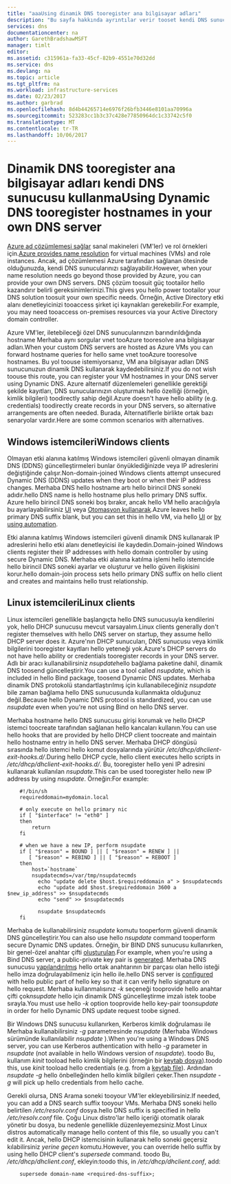 ```yaml
---
title: "aaaUsing dinamik DNS tooregister ana bilgisayar adları"
description: "Bu sayfa hakkında ayrıntılar verir tooset kendi DNS sunucularınızı dinamik DNS tooregister konak adları ayarlama."
services: dns
documentationcenter: na
author: GarethBradshawMSFT
manager: timlt
editor: 
ms.assetid: c315961a-fa33-45cf-82b9-4551e70d32dd
ms.service: dns
ms.devlang: na
ms.topic: article
ms.tgt_pltfrm: na
ms.workload: infrastructure-services
ms.date: 02/23/2017
ms.author: garbrad
ms.openlocfilehash: 8d4b44265714e6976f26bfb3446e8101aa70996a
ms.sourcegitcommit: 523283cc1b3c37c428e77850964dc1c33742c5f0
ms.translationtype: MT
ms.contentlocale: tr-TR
ms.lasthandoff: 10/06/2017
---
```

# <a name="using-dynamic-dns-tooregister-hostnames-in-your-own-dns-server"></a><span data-ttu-id="1864a-103">Dinamik DNS tooregister ana bilgisayar adları kendi DNS sunucusu kullanma</span><span class="sxs-lookup"><span data-stu-id="1864a-103">Using Dynamic DNS tooregister hostnames in your own DNS server</span></span>
<span data-ttu-id="1864a-104">[Azure ad çözümlemesi sağlar](virtual-networks-name-resolution-for-vms-and-role-instances.md) sanal makineleri (VM'ler) ve rol örnekleri için.</span><span class="sxs-lookup"><span data-stu-id="1864a-104">[Azure provides name resolution](virtual-networks-name-resolution-for-vms-and-role-instances.md) for virtual machines (VMs) and role instances.</span></span> <span data-ttu-id="1864a-105">Ancak, ad çözümlemesi Azure tarafından sağlanan ötesinde olduğunuzda, kendi DNS sunucularınızı sağlayabilir.</span><span class="sxs-lookup"><span data-stu-id="1864a-105">However, when your name resolution needs go beyond those provided by Azure, you can provide your own DNS servers.</span></span> <span data-ttu-id="1864a-106">DNS çözüm toosuit güç tootailor hello kazandırır belirli gereksinimlerinizi.</span><span class="sxs-lookup"><span data-stu-id="1864a-106">This gives you hello power tootailor your DNS solution toosuit your own specific needs.</span></span> <span data-ttu-id="1864a-107">Örneğin, Active Directory etki alanı denetleyicinizi tooaccess şirket içi kaynakları gerekebilir.</span><span class="sxs-lookup"><span data-stu-id="1864a-107">For example, you may need tooaccess on-premises resources via your Active Directory domain controller.</span></span>

<span data-ttu-id="1864a-108">Azure VM'ler, iletebileceği özel DNS sunucularınızın barındırıldığında hostname Merhaba aynı sorgular vnet tooAzure tooresolve ana bilgisayar adları.</span><span class="sxs-lookup"><span data-stu-id="1864a-108">When your custom DNS servers are hosted as Azure VMs you can forward hostname queries for hello same vnet tooAzure tooresolve hostnames.</span></span> <span data-ttu-id="1864a-109">Bu yol toouse istemiyorsanız, VM ana bilgisayar adları DNS sunucunuzun dinamik DNS kullanarak kaydedebilirsiniz.</span><span class="sxs-lookup"><span data-stu-id="1864a-109">If you do not wish toouse this route, you can register your VM hostnames in your DNS server using Dynamic DNS.</span></span>  <span data-ttu-id="1864a-110">Azure alternatif düzenlemeleri genellikle gerektiği şekilde kayıtları, DNS sunucularınızın oluşturmak hello özelliği (örneğin, kimlik bilgileri) toodirectly sahip değil.</span><span class="sxs-lookup"><span data-stu-id="1864a-110">Azure doesn't have hello ability (e.g. credentials) toodirectly create records in your DNS servers, so alternative arrangements are often needed.</span></span> <span data-ttu-id="1864a-111">Burada, Alternatiflerle birlikte ortak bazı senaryolar vardır.</span><span class="sxs-lookup"><span data-stu-id="1864a-111">Here are some common scenarios with alternatives.</span></span>

## <a name="windows-clients"></a><span data-ttu-id="1864a-112">Windows istemcileri</span><span class="sxs-lookup"><span data-stu-id="1864a-112">Windows clients</span></span>
<span data-ttu-id="1864a-113">Olmayan etki alanına katılmış Windows istemcileri güvenli olmayan dinamik DNS (DDNS) güncelleştirmeleri bunlar önyüklediğinizde veya IP adreslerini değiştiğinde çalışır.</span><span class="sxs-lookup"><span data-stu-id="1864a-113">Non-domain-joined Windows clients attempt unsecured Dynamic DNS (DDNS) updates when they boot or when their IP address changes.</span></span> <span data-ttu-id="1864a-114">Merhaba DNS hello hostname artı hello birincil DNS soneki adıdır.</span><span class="sxs-lookup"><span data-stu-id="1864a-114">hello DNS name is hello hostname plus hello primary DNS suffix.</span></span> <span data-ttu-id="1864a-115">Azure hello birincil DNS soneki boş bırakır, ancak hello VM hello aracılığıyla bu ayarlayabilirsiniz [UI](https://technet.microsoft.com/library/cc794784.aspx) veya [Otomasyon kullanarak](https://social.technet.microsoft.com/forums/windowsserver/3720415a-6a9a-4bca-aa2a-6df58a1a47d7/change-primary-dns-suffix).</span><span class="sxs-lookup"><span data-stu-id="1864a-115">Azure leaves hello primary DNS suffix blank, but you can set this in hello VM, via hello [UI](https://technet.microsoft.com/library/cc794784.aspx) or [by using automation](https://social.technet.microsoft.com/forums/windowsserver/3720415a-6a9a-4bca-aa2a-6df58a1a47d7/change-primary-dns-suffix).</span></span>

<span data-ttu-id="1864a-116">Etki alanına katılmış Windows istemcileri güvenli dinamik DNS kullanarak IP adreslerini hello etki alanı denetleyicisi ile kaydedin.</span><span class="sxs-lookup"><span data-stu-id="1864a-116">Domain-joined Windows clients register their IP addresses with hello domain controller by using secure Dynamic DNS.</span></span> <span data-ttu-id="1864a-117">Merhaba etki alanına katılma işlemi hello istemcide hello birincil DNS soneki ayarlar ve oluşturur ve hello güven ilişkisini korur.</span><span class="sxs-lookup"><span data-stu-id="1864a-117">hello domain-join process sets hello primary DNS suffix on hello client and creates and maintains hello trust relationship.</span></span>

## <a name="linux-clients"></a><span data-ttu-id="1864a-118">Linux istemcileri</span><span class="sxs-lookup"><span data-stu-id="1864a-118">Linux clients</span></span>
<span data-ttu-id="1864a-119">Linux istemcileri genellikle başlangıçta hello DNS sunucusuyla kendilerini yok, hello DHCP sunucusu mevcut varsayalım.</span><span class="sxs-lookup"><span data-stu-id="1864a-119">Linux clients generally don't register themselves with hello DNS server on startup, they assume hello DHCP server does it.</span></span> <span data-ttu-id="1864a-120">Azure'nın DHCP sunucuları, DNS sunucusu veya kimlik bilgilerini tooregister kayıtları hello yeteneği yok.</span><span class="sxs-lookup"><span data-stu-id="1864a-120">Azure's DHCP servers do not have hello ability or credentials tooregister records in your DNS server.</span></span>  <span data-ttu-id="1864a-121">Adlı bir aracı kullanabilirsiniz *nsupdate*hello bağlama paketine dahil, dinamik DNS toosend güncelleştirir.</span><span class="sxs-lookup"><span data-stu-id="1864a-121">You can use a tool called *nsupdate*, which is included in hello Bind package, toosend Dynamic DNS updates.</span></span> <span data-ttu-id="1864a-122">Merhaba dinamik DNS protokolü standartlaştırılmış için kullanabileceğiniz *nsupdate* bile zaman bağlama hello DNS sunucusunda kullanmakta olduğunuz değil.</span><span class="sxs-lookup"><span data-stu-id="1864a-122">Because hello Dynamic DNS protocol is standardized, you can use *nsupdate* even when you're not using Bind on hello DNS server.</span></span>

<span data-ttu-id="1864a-123">Merhaba hostname hello DNS sunucusu girişi korumak ve hello DHCP istemci toocreate tarafından sağlanan hello kancaları kullanın.</span><span class="sxs-lookup"><span data-stu-id="1864a-123">You can use hello hooks that are provided by hello DHCP client toocreate and maintain hello hostname entry in hello DNS server.</span></span> <span data-ttu-id="1864a-124">Merhaba DHCP döngüsü sırasında hello istemci hello komut dosyalarında yürütür */etc/dhcp/dhclient-exit-hooks.d/*.</span><span class="sxs-lookup"><span data-stu-id="1864a-124">During hello DHCP cycle, hello client executes hello scripts in */etc/dhcp/dhclient-exit-hooks.d/*.</span></span> <span data-ttu-id="1864a-125">Bu, tooregister hello yeni IP adresini kullanarak kullanılan *nsupdate*.</span><span class="sxs-lookup"><span data-stu-id="1864a-125">This can be used tooregister hello new IP address by using *nsupdate*.</span></span> <span data-ttu-id="1864a-126">Örneğin:</span><span class="sxs-lookup"><span data-stu-id="1864a-126">For example:</span></span>

        #!/bin/sh
        requireddomain=mydomain.local

        # only execute on hello primary nic
        if [ "$interface" != "eth0" ]
        then
            return
        fi

        # when we have a new IP, perform nsupdate
        if [ "$reason" = BOUND ] || [ "$reason" = RENEW ] ||
           [ "$reason" = REBIND ] || [ "$reason" = REBOOT ]
        then
            host=`hostname`
            nsupdatecmds=/var/tmp/nsupdatecmds
              echo "update delete $host.$requireddomain a" > $nsupdatecmds
              echo "update add $host.$requireddomain 3600 a $new_ip_address" >> $nsupdatecmds
              echo "send" >> $nsupdatecmds

              nsupdate $nsupdatecmds
        fi

        
        

<span data-ttu-id="1864a-127">Merhaba de kullanabilirsiniz *nsupdate* komutu tooperform güvenli dinamik DNS güncelleştirir.</span><span class="sxs-lookup"><span data-stu-id="1864a-127">You can also use hello *nsupdate* command tooperform secure Dynamic DNS updates.</span></span> <span data-ttu-id="1864a-128">Örneğin, bir BIND DNS sunucusu kullanırken, bir genel-özel anahtar çifti [oluşturulan](http://linux.yyz.us/nsupdate/).</span><span class="sxs-lookup"><span data-stu-id="1864a-128">For example, when you're using a Bind DNS server, a public-private key pair is [generated](http://linux.yyz.us/nsupdate/).</span></span>  <span data-ttu-id="1864a-129">Merhaba DNS sunucusu [yapılandırılmış](http://linux.yyz.us/dns/ddns-server.html) hello ortak anahtarının bir parçası olan hello isteği hello imza doğrulayabilmeniz için hello ile.</span><span class="sxs-lookup"><span data-stu-id="1864a-129">hello DNS server is [configured](http://linux.yyz.us/dns/ddns-server.html) with hello public part of hello key so that it can verify hello signature on hello request.</span></span> <span data-ttu-id="1864a-130">Merhaba kullanmalısınız *-k* seçeneği tooprovide hello anahtar çifti çok*nsupdate* hello için dinamik DNS güncelleştirme imzalı istek toobe sırayla.</span><span class="sxs-lookup"><span data-stu-id="1864a-130">You must use hello *-k* option tooprovide hello key-pair too*nsupdate* in order for hello Dynamic DNS update request toobe signed.</span></span>

<span data-ttu-id="1864a-131">Bir Windows DNS sunucusu kullanırken, Kerberos kimlik doğrulaması ile Merhaba kullanabilirsiniz *-g* parametresinde *nsupdate* (Merhaba Windows sürümünde kullanılabilir *nsupdate* ).</span><span class="sxs-lookup"><span data-stu-id="1864a-131">When you're using a Windows DNS server, you can use Kerberos authentication with hello *-g* parameter in *nsupdate* (not available in hello Windows version of *nsupdate*).</span></span> <span data-ttu-id="1864a-132">toodo Bu, kullanım *kinit* tooload hello kimlik bilgilerini (örneğin bir [keytab dosya](http://www.itadmintools.com/2011/07/creating-kerberos-keytab-files.html)).</span><span class="sxs-lookup"><span data-stu-id="1864a-132">toodo this, use *kinit* tooload hello credentials (e.g. from a [keytab file](http://www.itadmintools.com/2011/07/creating-kerberos-keytab-files.html)).</span></span> <span data-ttu-id="1864a-133">Ardından *nsupdate -g* hello önbelleğinden hello kimlik bilgileri çeker.</span><span class="sxs-lookup"><span data-stu-id="1864a-133">Then *nsupdate -g* will pick up hello credentials from hello cache.</span></span>

<span data-ttu-id="1864a-134">Gerekli olursa, DNS Arama soneki tooyour VM'ler ekleyebilirsiniz.</span><span class="sxs-lookup"><span data-stu-id="1864a-134">If needed, you can add a DNS search suffix tooyour VMs.</span></span> <span data-ttu-id="1864a-135">Merhaba DNS soneki hello belirtilen */etc/resolv.conf* dosya.</span><span class="sxs-lookup"><span data-stu-id="1864a-135">hello DNS suffix is specified in hello */etc/resolv.conf* file.</span></span> <span data-ttu-id="1864a-136">Çoğu Linux distro'lar hello içeriği otomatik olarak yönetir bu dosya, bu nedenle genellikle düzenleyemezsiniz.</span><span class="sxs-lookup"><span data-stu-id="1864a-136">Most Linux distros automatically manage hello content of this file, so usually you can't edit it.</span></span> <span data-ttu-id="1864a-137">Ancak, hello DHCP istemcisinin kullanarak hello soneki geçersiz kılabilirsiniz *yerine geçen* komutu.</span><span class="sxs-lookup"><span data-stu-id="1864a-137">However, you can override hello suffix by using hello DHCP client's *supersede* command.</span></span> <span data-ttu-id="1864a-138">toodo Bu, */etc/dhcp/dhclient.conf*, ekleyin:</span><span class="sxs-lookup"><span data-stu-id="1864a-138">toodo this, in */etc/dhcp/dhclient.conf*, add:</span></span>

        supersede domain-name <required-dns-suffix>;

